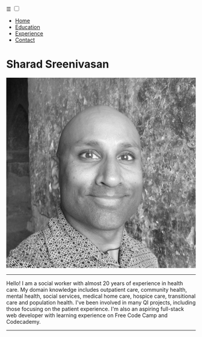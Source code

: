 <!DOCTYPE html>
<html>
    <head>
        <meta charset="UTF-8">
        <meta name="viewport" content="width=device-width, initial-scale=1.0">
        <meta http-equiv="X-UA-Compatible" content="ie=edge">
        <title>Sharad Sreenivasan</title>
        <link rel="stylesheet" href="project-1/personal.css">
        <script type="module" src="https://unpkg.com/ionicons@5.1.2/dist/ionicons/ionicons.esm.js"></script>
        <link rel="preconnect" href="https://fonts.gstatic.com">
<link href="https://fonts.googleapis.com/css2?family=Raleway&display=swap" rel="stylesheet">
    </head>
    <body>
        <div class="navbar">
            <label for="toggle" id="label">&#9776;</label>
            <input type="checkbox" id="toggle">
            <ul>
                <li><a href="/index.html">Home</a></li>
                <li><a href="education.html">Education</a></li>
                <li><a href="experience.html">Experience</a></li>
                <li><a href="contact.html">Contact</a></li>
            </ul>
        </div>
        <div class="main">
            <div class="content">
                <h1>Sharad Sreenivasan</h1>
                <img class="portrait" src="Assets/Sharad-1.JPG">
                <hr>
                <p>Hello! I am a social worker with almost 20 years of experience in health care. My domain knowledge includes outpatient care, community health, mental health, social services, medical home care, hospice care, transitional care and population health. I've been involved in many QI projects, including those focusing on the patient experience. I'm also an aspiring full-stack web developer with learning experience on Free Code Camp and Codecademy.</p>
            </div>   
            <hr>
        </div>
        <footer class="footer">
            <a href="https://www.facebook.com/" target="_blank"><ion-icon class="ion-icon" name="logo-facebook" size="large"></ion-icon></a>
            <a href="https://twitter.com/?lang=en" target="_blank"><ion-icon class="ion-icon" name="logo-twitter" size="large"></ion-icon></a>
            <a href="https://www.instagram.com/?hl=en" target="_blank"><ion-icon class="ion-icon" name="logo-instagram" size="large"></ion-icon></a></footer>
    </body>
</html>


